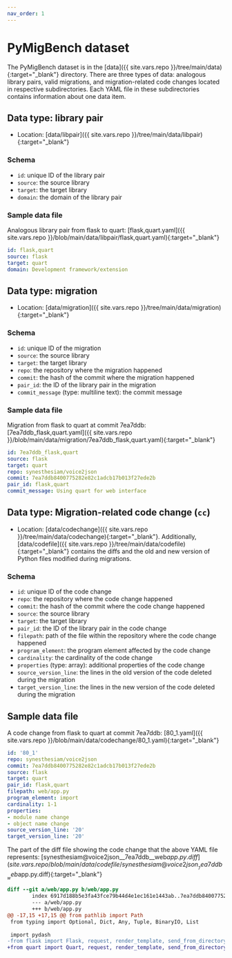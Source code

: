 ```yaml
---
nav_order: 1
---
```

# PyMigBench dataset
The PyMigBench dataset is in the [data]({{ site.vars.repo }}/tree/main/data){:target="_blank"} directory.
There are three types of data: analogous library pairs, valid migrations, and migration-related code changes located in respective subdirectories.
Each YAML file in these subdirectories contains information about one data item.

## Data type: library pair
* Location: [data/libpair]({{ site.vars.repo }}/tree/main/data/libpair){:target="_blank"}
### Schema
- `id`: unique ID of the library pair
- `source`: the source library
- `target`: the target library
- `domain`: the domain of the library pair

### Sample data file
Analogous library pair from flask to quart: [flask,quart.yaml]({{ site.vars.repo }}/blob/main/data/libpair/flask,quart.yaml){:target="_blank"}
```yaml
id: flask,quart
source: flask
target: quart
domain: Development framework/extension
```

## Data type: migration
* Location: [data/migration]({{ site.vars.repo }}/tree/main/data/migration){:target="_blank"}

### Schema
- `id`: unique ID of the migration
- `source`: the source library
- `target`: the target library
- `repo`: the repository where the migration happened
- `commit`: the hash of the commit where the migration happened
- `pair_id`: the ID of the library pair in the migration
- `commit_message` (type: multiline text): the commit message

### Sample data file
Migration from flask to quart at commit 7ea7ddb: [7ea7ddb_flask,quart.yaml]({{ site.vars.repo }}/blob/main/data/migration/7ea7ddb_flask,quart.yaml){:target="_blank"}
```yaml
id: 7ea7ddb_flask,quart
source: flask
target: quart
repo: synesthesiam/voice2json
commit: 7ea7ddb8400775282e82c1adcb17b013f27ede2b
pair_id: flask,quart
commit_message: Using quart for web interface
```

## Data type: Migration-related code change (`cc`)
* Location: [data/codechange]({{ site.vars.repo }}/tree/main/data/codechange){:target="_blank"}.
Additionally, [data/codefile]({{ site.vars.repo }}/tree/main/data/codefile){:target="_blank"}
contains the diffs and the old and new version of Python files modified during migrations.

### Schema
- `id`: unique ID of the code change
- `repo`: the repository where the code change happened
- `commit`: the hash of the commit where the code change happened
- `source`: the source library
- `target`: the target library
- `pair_id`: the ID of the library pair in the code change
- `filepath`: path of the file within the repository where the code change happened
- `program_element`: the program element affected by the code change
- `cardinality`: the cardinality of the code change
- `properties` (type: array): additional properties of the code change
- `source_version_line`: the lines in the old version of the code deleted during the migration
- `target_version_line`: the lines in the new version of the code deleted during the migration


## Sample data file
A code change from flask to quart at commit 7ea7ddb: [80_1.yaml]({{ site.vars.repo }}/blob/main/data/codechange/80_1.yaml){:target="_blank"}
```yaml
id: '80_1'
repo: synesthesiam/voice2json
commit: 7ea7ddb8400775282e82c1adcb17b013f27ede2b
source: flask
target: quart
pair_id: flask,quart
filepath: web/app.py
program_element: import
cardinality: 1-1
properties:
- module name change
- object name change
source_version_line: '20'
target_version_line: '20'
```

The part of the diff file showing the code change that the above YAML file represents: [synesthesiam@voice2json__7ea7ddb__web$app.py.diff]({{ site.vars.repo }}/blob/main/data/codefile/synesthesiam@voice2json__7ea7ddb__web$app.py.diff){:target="_blank"}
```diff
diff --git a/web/app.py b/web/app.py
        index 6917d188b5e3fa43fce79b44d4e1ec161e1443ab..7ea7ddb8400775282e82c1adcb17b013f27ede2b 100644
        --- a/web/app.py
        +++ b/web/app.py
@@ -17,15 +17,15 @@ from pathlib import Path
 from typing import Optional, Dict, Any, Tuple, BinaryIO, List
 
 import pydash
-from flask import Flask, request, render_template, send_from_directory, flash, send_file
+from quart import Quart, request, render_template, send_from_directory, flash, send_file
```
